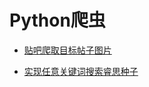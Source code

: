 # Python爬虫

- [贴吧爬取目标帖子图片](https://github.com/A11Might/SomePracticeCode/blob/master/spider/TieBa.py)

- [实现任意关键词搜索睿思种子](https://github.com/A11Might/SomePracticeCode/blob/master/spider/RuiSi.py)
